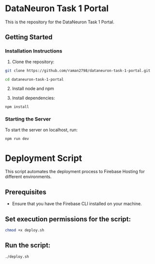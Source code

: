 # DataNeuron Task 1 Portal

This is the repository for the DataNeuron Task 1 Portal.

## Getting Started

### Installation Instructions

1. Clone the repository:

```bash
git clone https://github.com/raman2798/dataneuron-task-1-portal.git

cd dataneuron-task-1-portal
```

2. Install node and npm

3. Install dependencies:

```
npm install
```

### Starting the Server

To start the server on localhost, run:

```bash
npm run dev
```

# Deployment Script

This script automates the deployment process to Firebase Hosting for different environments.

## Prerequisites

- Ensure that you have the Firebase CLI installed on your machine.

## Set execution permissions for the script:

```bash
chmod +x deploy.sh
```

## Run the script:

```bash
./deploy.sh
```
